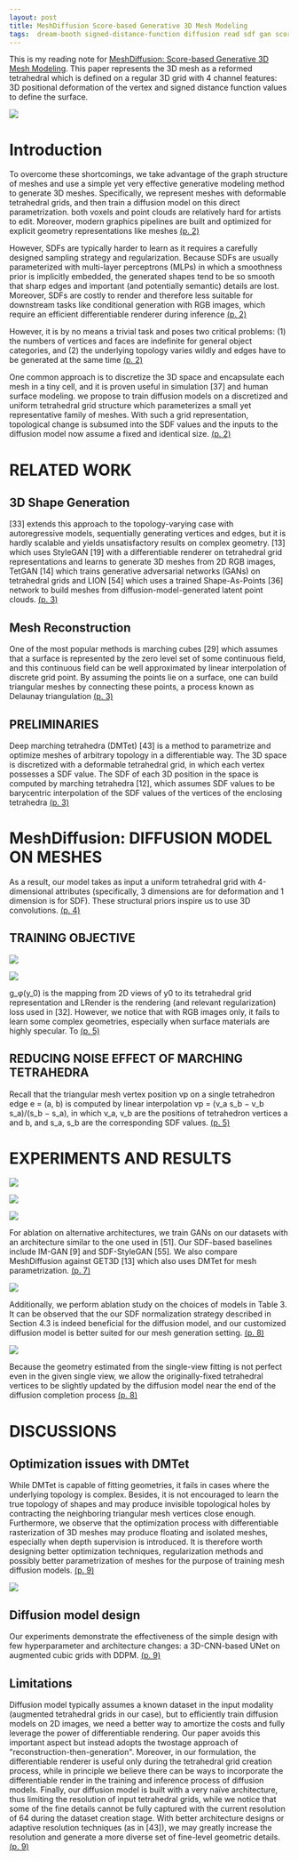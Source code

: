 ```yaml
---
layout: post
title: MeshDiffusion Score-based Generative 3D Mesh Modeling
tags:  dream-booth signed-distance-function diffusion read sdf gan score-distillation-sampling deep-learning style-gan tet-gan mesh tetrahedral marching-cube dmtet
---
```


This is my reading note for [MeshDiffusion: Score-based Generative 3D Mesh Modeling](http://arxiv.org/abs/2303.08133). This paper represents the 3D mesh as a reformed tetrahedral which is defined on a regular 3D grid with 4 channel features: 3D positional deformation of the vertex and signed distance function values to define the surface.

![](https://raw.githubusercontent.com/zhangtemplar/zhangtemplar.github.io/master/uPic/liuMeshDiffusionScorebasedGenerative2023-4-x103-y593.png) 

# Introduction
To overcome these shortcomings, we take advantage of the graph structure of meshes and use a simple yet very effective generative modeling method to generate 3D meshes. Specifically, we represent meshes with deformable tetrahedral grids, and then train a diffusion model on this direct parametrization. both voxels and point clouds are relatively hard for artists to edit. Moreover, modern graphics pipelines are built and optimized for explicit geometry representations like meshes [(p. 2)](zotero://open-pdf/library/items/4FB6MKXS?page=2&annotation=N7QM3H96)

However, SDFs are typically harder to learn as it requires a carefully designed sampling strategy and regularization. Because SDFs are usually parameterized with multi-layer perceptrons (MLPs) in which a smoothness prior is implicitly embedded, the generated shapes tend to be so smooth that sharp edges and important (and potentially semantic) details are lost. Moreover, SDFs are costly to render and therefore less suitable for downstream tasks like conditional generation with RGB images, which require an efficient differentiable renderer during inference [(p. 2)](zotero://open-pdf/library/items/4FB6MKXS?page=2&annotation=HYZXE4WA)

However, it is by no means a trivial task and poses two critical problems: (1) the numbers of vertices and faces are indefinite for general object categories, and (2) the underlying topology varies wildly and edges have to be generated at the same time [(p. 2)](zotero://open-pdf/library/items/4FB6MKXS?page=2&annotation=6KX2UQUW)

One common approach is to discretize the 3D space and encapsulate each mesh in a tiny cell, and it is proven useful in simulation [37] and human surface modeling. we propose to train diffusion models on a discretized and uniform tetrahedral grid structure which parameterizes a small yet representative family of meshes. With such a grid representation, topological change is subsumed into the SDF values and the inputs to the diffusion model now assume a fixed and identical size. [(p. 2)](zotero://open-pdf/library/items/4FB6MKXS?page=2&annotation=SYKB43KX)

# RELATED WORK
## 3D Shape Generation
[33] extends this approach to the topology-varying case with autoregressive models, sequentially generating vertices and edges, but it is hardly scalable and yields unsatisfactory results on complex geometry. [13] which uses StyleGAN [19] with a differentiable renderer on tetrahedral grid representations and learns to generate 3D meshes from 2D RGB images, TetGAN [14] which trains generative adversarial networks (GANs) on tetrahedral grids and LION [54] which uses a trained Shape-As-Points [36] network to build meshes from diffusion-model-generated latent point clouds. [(p. 3)](zotero://open-pdf/library/items/4FB6MKXS?page=3&annotation=TEADFBLP)

## Mesh Reconstruction
One of the most popular methods is marching cubes [29] which assumes that a surface is represented by the zero level set of some continuous field, and this continuous field can be well approximated by linear interpolation of discrete grid point. By assuming the points lie on a surface, one can build triangular meshes by connecting these points, a process known as Delaunay triangulation [(p. 3)](zotero://open-pdf/library/items/4FB6MKXS?page=3&annotation=W5483ITV)

## PRELIMINARIES
Deep marching tetrahedra (DMTet) [43] is a method to parametrize and optimize meshes of arbitrary topology in a differentiable way. The 3D space is discretized with a deformable tetrahedral grid, in which each vertex possesses a SDF value. The SDF of each 3D position in the space is computed by marching tetrahedra [12], which assumes SDF values to be barycentric interpolation of the SDF values of the vertices of the enclosing tetrahedra [(p. 3)](zotero://open-pdf/library/items/4FB6MKXS?page=3&annotation=JZV8LNVG)

# MeshDiffusion: DIFFUSION MODEL ON MESHES
As a result, our model takes as input a uniform tetrahedral grid with 4-dimensional attributes (specifically, 3 dimensions are for deformation and 1 dimension is for SDF). These structural priors inspire us to use 3D convolutions. [(p. 4)](zotero://open-pdf/library/items/4FB6MKXS?page=4&annotation=YQ2PKEXU)

## TRAINING OBJECTIVE
![](https://raw.githubusercontent.com/zhangtemplar/zhangtemplar.github.io/master/uPic/liuMeshDiffusionScorebasedGenerative2023-4-x177-y87.png) 

![](https://raw.githubusercontent.com/zhangtemplar/zhangtemplar.github.io/master/uPic/liuMeshDiffusionScorebasedGenerative2023-5-x101-y542.png) 

g_φ(y_0) is the mapping from 2D views of y0 to its tetrahedral grid representation and LRender is the rendering (and relevant regularization) loss used in [32]. However, we notice that with RGB images only, it fails to learn some complex geometries, especially when surface materials are highly specular. To [(p. 5)](zotero://open-pdf/library/items/4FB6MKXS?page=5&annotation=SKBX74VL)

## REDUCING NOISE EFFECT OF MARCHING TETRAHEDRA
Recall that the triangular mesh vertex position vp on a single tetrahedron edge e = (a, b) is computed by linear interpolation vp = (v_a s_b − v_b s_a)/(s_b − s_a), in which v_a, v_b are the positions of tetrahedron vertices a and b, and s_a, s_b are the corresponding SDF values. [(p. 5)](zotero://open-pdf/library/items/4FB6MKXS?page=5&annotation=QVA84TBI)

# EXPERIMENTS AND RESULTS
![](https://raw.githubusercontent.com/zhangtemplar/zhangtemplar.github.io/master/uPic/liuMeshDiffusionScorebasedGenerative2023-6-x101-y502.png) 

![](https://raw.githubusercontent.com/zhangtemplar/zhangtemplar.github.io/master/uPic/liuMeshDiffusionScorebasedGenerative2023-6-x379-y294.png) 

![](https://raw.githubusercontent.com/zhangtemplar/zhangtemplar.github.io/master/uPic/liuMeshDiffusionScorebasedGenerative2023-7-x103-y498.png) 

For ablation on alternative architectures, we train GANs on our datasets with an architecture similar to the one used in [51]. Our SDF-based baselines include IM-GAN [9] and SDF-StyleGAN [55]. We also compare MeshDiffusion against GET3D [13] which also uses DMTet for mesh parametrization. [(p. 7)](zotero://open-pdf/library/items/4FB6MKXS?page=7&annotation=JLUJA4V9)

![](https://raw.githubusercontent.com/zhangtemplar/zhangtemplar.github.io/master/uPic/liuMeshDiffusionScorebasedGenerative2023-8-x105-y623.png) 

Additionally, we perform ablation study on the choices of models in Table 3. It can be observed that the our SDF normalization strategy described in Section 4.3 is indeed beneficial for the diffusion model, and our customized diffusion model is better suited for our mesh generation setting. [(p. 8)](zotero://open-pdf/library/items/4FB6MKXS?page=8&annotation=N553U4Z6)

![](https://raw.githubusercontent.com/zhangtemplar/zhangtemplar.github.io/master/uPic/liuMeshDiffusionScorebasedGenerative2023-8-x278-y293.png) 

Because the geometry estimated from the single-view fitting is not perfect even in the given single view, we allow the originally-fixed tetrahedral vertices to be slightly updated by the diffusion model near the end of the diffusion completion process [(p. 8)](zotero://open-pdf/library/items/4FB6MKXS?page=8&annotation=CM2SB2KT)

# DISCUSSIONS
## Optimization issues with DMTet
While DMTet is capable of fitting geometries, it fails in cases where the underlying topology is complex. Besides, it is not encouraged to learn the true topology of shapes and may produce invisible topological holes by contracting the neighboring triangular mesh vertices close enough. Furthermore, we observe that the optimization process with differentiable rasterization of 3D meshes may produce floating and isolated meshes, especially when depth supervision is introduced. It is therefore worth designing better optimization techniques, regularization methods and possibly better parametrization of meshes for the purpose of training mesh diffusion models. [(p. 9)](zotero://open-pdf/library/items/4FB6MKXS?page=9&annotation=T5VRPNXN)

![](https://raw.githubusercontent.com/zhangtemplar/zhangtemplar.github.io/master/uPic/liuMeshDiffusionScorebasedGenerative2023-9-x283-y295.png) 

## Diffusion model design
Our experiments demonstrate the effectiveness of the simple design with few hyperparameter and architecture changes: a 3D-CNN-based UNet on augmented cubic grids with DDPM. [(p. 9)](zotero://open-pdf/library/items/4FB6MKXS?page=9&annotation=8WDFK3E7)

## Limitations
Diffusion model typically assumes a known dataset in the input modality (augmented tetrahedral grids in our case), but to efficiently train diffusion models on 2D images, we need a better way to amortize the costs and fully leverage the power of differentiable rendering. Our paper avoids this important aspect but instead adopts the twostage approach of "reconstruction-then-generation". Moreover, in our formulation, the differentiable renderer is useful only during the tetrahedral grid creation process, while in principle we believe there can be ways to incorporate the differentiable render in the training and inference process of diffusion models. Finally, our diffusion model is built with a very naïve architecture, thus limiting the resolution of input tetrahedral grids, while we notice that some of the fine details cannot be fully captured with the current resolution of 64 during the dataset creation stage. With better architecture designs or adaptive resolution techniques (as in [43]), we may greatly increase the resolution and generate a more diverse set of fine-level geometric details. [(p. 9)](zotero://open-pdf/library/items/4FB6MKXS?page=9&annotation=XHZG7LI7)

